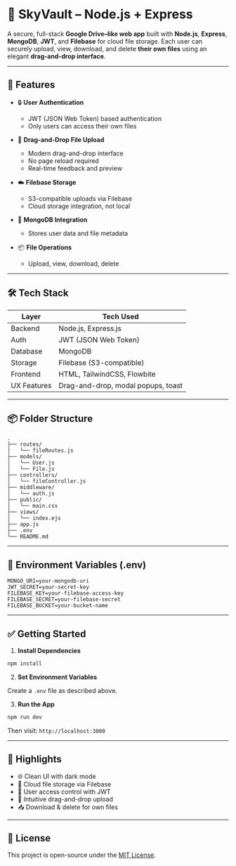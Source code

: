 # 🚀 SkyVault – Node.js + Express

A secure, full-stack **Google Drive–like web app** built with **Node.js**, **Express**, **MongoDB**, **JWT**, and **Filebase** for cloud file storage. Each user can securely upload, view, download, and delete **their own files** using an elegant **drag-and-drop interface**.

---

## 🌟 Features

- 🔒 **User Authentication**
  - JWT (JSON Web Token) based authentication
  - Only users can access their own files

- 📁 **Drag-and-Drop File Upload**
  - Modern drag-and-drop interface
  - No page reload required
  - Real-time feedback and preview

- ☁️ **Filebase Storage**
  - S3-compatible uploads via Filebase
  - Cloud storage integration, not local

- 🧠 **MongoDB Integration**
  - Stores user data and file metadata

- 📦 **File Operations**
  - Upload, view, download, delete

---

## 🛠️ Tech Stack

| Layer        | Tech Used                            |
|--------------|--------------------------------------|
| Backend      | Node.js, Express.js                  |
| Auth         | JWT (JSON Web Token)                 |
| Database     | MongoDB                              |
| Storage      | Filebase (S3-compatible)             |
| Frontend     | HTML, TailwindCSS, Flowbite          |
| UX Features  | Drag-and-drop, modal popups, toast   |

---

## 📦 Folder Structure

```
.
├── routes/
│   └── fileRoutes.js
├── models/
│   └── User.js
│   └── File.js
├── controllers/
│   └── fileController.js
├── middleware/
│   └── auth.js
├── public/
│   └── main.css
├── views/
│   └── index.ejs
├── app.js
├── .env
└── README.md
```

---

## 🔐 Environment Variables (.env)

```env
MONGO_URI=your-mongodb-uri
JWT_SECRET=your-secret-key
FILEBASE_KEY=your-filebase-access-key
FILEBASE_SECRET=your-filebase-secret
FILEBASE_BUCKET=your-bucket-name
```

---

## ✅ Getting Started

1. **Install Dependencies**

```bash
npm install
```

2. **Set Environment Variables**

Create a `.env` file as described above.

3. **Run the App**

```bash
npm run dev
```

Then visit: `http://localhost:3000`

---

## 🎯 Highlights

- 🌐 Clean UI with dark mode
- 💾 Cloud file storage via Filebase
- 🔐 User access control with JWT
- 🧲 Intuitive drag-and-drop upload
- 📥 Download & delete for own files

---

## 📄 License

This project is open-source under the [MIT License](LICENSE).

